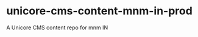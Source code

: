 unicore-cms-content-mnm-in-prod
===============================

A Unicore CMS content repo for mnm IN
